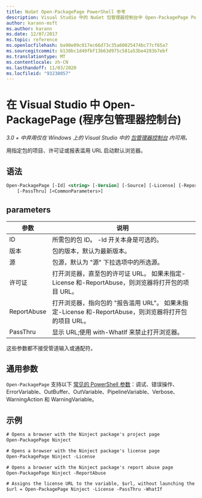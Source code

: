 ```yaml
---
title: NuGet Open-PackagePage PowerShell 参考
description: Visual Studio 中的 NuGet 包管理器控制台中 Open-PackagePage PowerShell 命令参考。
author: karann-msft
ms.author: karann
ms.date: 12/07/2017
ms.topic: reference
ms.openlocfilehash: ba90e09c017ec66d73c35a60025474bc77cf65a7
ms.sourcegitcommit: b138bc1d49fbf13b63d975c581a53be4283b7ebf
ms.translationtype: MT
ms.contentlocale: zh-CN
ms.lasthandoff: 11/03/2020
ms.locfileid: "93238057"
---
```

# <a name="open-packagepage-package-manager-console-in-visual-studio"></a>在 Visual Studio 中 Open-PackagePage (程序包管理器控制台) 

*3.0 + 中弃用仅在 Windows 上的 Visual Studio 中的 [包管理器控制台](../../consume-packages/install-use-packages-powershell.md) 内可用。*

用指定包的项目、许可证或报表滥用 URL 启动默认浏览器。

## <a name="syntax"></a>语法

```ps
Open-PackagePage [-Id] <string> [-Version] [-Source] [-License] [-ReportAbuse]
    [-PassThru] [<CommonParameters>]
```

## <a name="parameters"></a>parameters

| 参数 | 说明 |
| --- | --- |
| ID | 所需包的包 ID。 -Id 开关本身是可选的。 |
| 版本 | 包的版本，默认为最新版本。 |
| 源 | 包源，默认为 "源" 下拉选项中的所选源。 |
| 许可证 | 打开浏览器，直至包的许可证 URL。 如果未指定-License 和-ReportAbuse，则浏览器将打开包的项目 URL。 |
| ReportAbuse | 打开浏览器，指向包的 "报告滥用 URL"。 如果未指定-License 和-ReportAbuse，则浏览器将打开包的项目 URL。 |
| PassThru | 显示 URL;使用 with-WhatIf 来禁止打开浏览器。 |

这些参数都不接受管道输入或通配符。

## <a name="common-parameters"></a>通用参数

`Open-PackagePage` 支持以下 [常见的 PowerShell 参数](/powershell/module/microsoft.powershell.core/about/about_commonparameters)：调试、错误操作、ErrorVariable、OutBuffer、OutVariable、PipelineVariable、Verbose、WarningAction 和 WarningVariable。

## <a name="examples"></a>示例

```ps
# Opens a browser with the Ninject package's project page
Open-PackagePage Ninject

# Opens a browser with the Ninject package's license page
Open-PackagePage Ninject -License

# Opens a browser with the Ninject package's report abuse page  
Open-PackagePage Ninject -ReportAbuse

# Assigns the license URL to the variable, $url, without launching the browser
$url = Open-PackagePage Ninject -License -PassThru -WhatIf
```